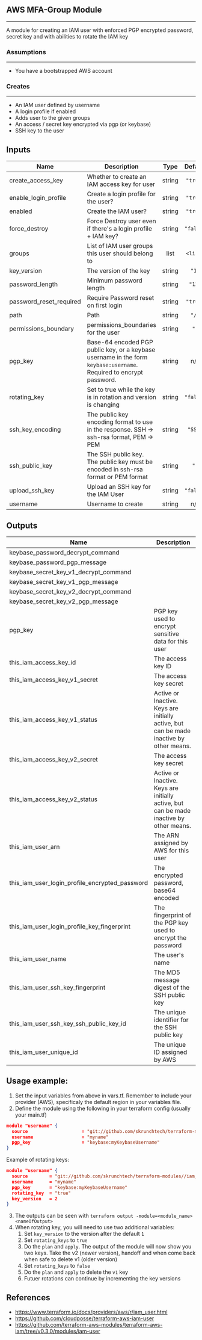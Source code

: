 ## AWS MFA-Group Module
---
A module for creating an IAM user with enforced PGP encrypted password, secret key and with abilities to rotate the IAM key 

### Assumptions
---
* You have a bootstrapped AWS account

### Creates
---
* An IAM user defined by username
* A login profile if enabled
* Adds user to the given groups
* An access / secret key encrypted via pgp (or keybase)
* SSH key to the user

## Inputs

| Name | Description | Type | Default | Required |
|------|-------------|:----:|:-----:|:-----:|
| create\_access\_key | Whether to create an IAM access key for user | string | `"true"` | no |
| enable\_login\_profile | Create a login profile for the user? | string | `"true"` | no |
| enabled | Create the IAM user? | string | `"true"` | no |
| force\_destroy | Force Destroy user even if there's a login profile + IAM key? | string | `"false"` | no |
| groups | List of IAM user groups this user should belong to | list | `<list>` | no |
| key\_version | The version of the key | string | `"1"` | no |
| password\_length | Minimum password length | string | `"12"` | no |
| password\_reset\_required | Require Password reset on first login | string | `"true"` | no |
| path | Path | string | `"/"` | no |
| permissions\_boundary | permissions_boundaries for the user | string | `""` | no |
| pgp\_key | Base-64 encoded PGP public key, or a keybase username in the form `keybase:username`. Required to encrypt password. | string | n/a | yes |
| rotating\_key | Set to true while the key is in rotation and version is changing | string | `"false"` | no |
| ssh\_key\_encoding | The public key encoding format to use in the response. SSH -> ssh-rsa format, PEM -> PEM | string | `"SSH"` | no |
| ssh\_public\_key | The SSH public key. The public key must be encoded in ssh-rsa format or PEM format | string | `""` | no |
| upload\_ssh\_key | Upload an SSH key for the IAM User | string | `"false"` | no |
| username | Username to create | string | n/a | yes |

## Outputs

| Name | Description |
|------|-------------|
| keybase\_password\_decrypt\_command |  |
| keybase\_password\_pgp\_message |  |
| keybase\_secret\_key\_v1\_decrypt\_command |  |
| keybase\_secret\_key\_v1\_pgp\_message |  |
| keybase\_secret\_key\_v2\_decrypt\_command |  |
| keybase\_secret\_key\_v2\_pgp\_message |  |
| pgp\_key | PGP key used to encrypt sensitive data for this user |
| this\_iam\_access\_key\_id | The access key ID |
| this\_iam\_access\_key\_v1\_secret | The access key secret |
| this\_iam\_access\_key\_v1\_status | Active or Inactive. Keys are initially active, but can be made inactive by other means. |
| this\_iam\_access\_key\_v2\_secret | The access key secret |
| this\_iam\_access\_key\_v2\_status | Active or Inactive. Keys are initially active, but can be made inactive by other means. |
| this\_iam\_user\_arn | The ARN assigned by AWS for this user |
| this\_iam\_user\_login\_profile\_encrypted\_password | The encrypted password, base64 encoded |
| this\_iam\_user\_login\_profile\_key\_fingerprint | The fingerprint of the PGP key used to encrypt the password |
| this\_iam\_user\_name | The user's name |
| this\_iam\_user\_ssh\_key\_fingerprint | The MD5 message digest of the SSH public key |
| this\_iam\_user\_ssh\_key\_ssh\_public\_key\_id | The unique identifier for the SSH public key |
| this\_iam\_user\_unique\_id | The unique ID assigned by AWS |](## Inputs

## Usage example:
1. Set the input variables from above in vars.tf.  Remember to include your provider (AWS), specificaly the default region in your variables file.
2. Define the module using the following in your terraform config (usually your main.tf)
```json
module "username" {
  source                    = "git://github.com/skrunchtech/terraform-modules//iam_user?ref=v0.1.1"
  username                  = "myname"
  pgp_key                   = "keybase:myKeybaseUsername"
}
```
Example of rotating keys: 
```json
module "username" {
  source        = "git://github.com/skrunchtech/terraform-modules//iam_user?ref=v0.1.1"
  username      = "myname"
  pgp_key       = "keybase:myKeybaseUsername"
  rotating_key  = "true"
  key_version   = 2
}
```
3. The outputs can be seen with `terraform output -module=<module_name> <nameOfOutput>`
4. When rotating key, you will need to use two additional variables: 
   1. Set `key_version` to the version after the default `1`
   2. Set `rotating_keys` to `true`
   3. Do the `plan` and `apply`.  The output of the module will now show you two keys.  Take the v2 (newer version),  handoff and when come back when safe to delete v1 (older version)
   4. Set `rotating_keys` to `false`
   5. Do the `plan` and `apply` to delete the `v1` key
   6. Futuer rotations can continue by incrementing the key versions


## References
- https://www.terraform.io/docs/providers/aws/r/iam_user.html
- https://github.com/cloudposse/terraform-aws-iam-user
- https://github.com/terraform-aws-modules/terraform-aws-iam/tree/v0.3.0/modules/iam-user